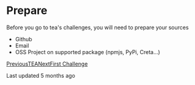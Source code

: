 # Prepare

Before you go to tea's challenges, you will need to prepare your sources

* Github
* Email
* OSS Project on supported package (npmjs, PyPi, Creta...)

[PreviousTEA](broken-reference)[NextFirst Challenge](broken-reference)

Last updated 5 months ago
